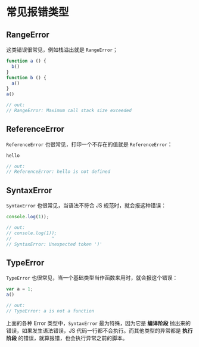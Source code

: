 # 常见报错类型

## RangeError

这类错误很常见，例如栈溢出就是 `RangeError`；

```js
function a () {
  b()
}
function b () {
  a()
}
a()

// out: 
// RangeError: Maximum call stack size exceeded
```

## ReferenceError

`ReferenceError` 也很常见，打印一个不存在的值就是 `ReferenceError`：

```js
hello

// out: 
// ReferenceError: hello is not defined
```

## SyntaxError

`SyntaxError` 也很常见，当语法不符合 JS 规范时，就会报这种错误：

```js
console.log(1));

// out:
// console.log(1));
//               ^
// SyntaxError: Unexpected token ')'
```

## TypeError

`TypeError` 也很常见，当一个基础类型当作函数来用时，就会报这个错误：

```js
var a = 1;
a()

// out:
// TypeError: a is not a function
```

上面的各种 Error 类型中，`SyntaxError` 最为特殊，因为它是 **编译阶段** 抛出来的错误，如果发生语法错误，JS 代码一行都不会执行。而其他类型的异常都是 **执行阶段** 的错误，就算报错，也会执行异常之前的脚本。